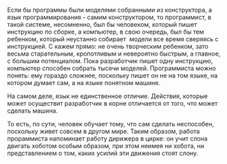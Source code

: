 Если бы программы были моделями собранными из конструктора, а язык программирования - самим конструктором, то программист, в такой системе, несомненно, был бы человеком, который пишет инструкцию по сборке, а компьютер, в свою очередь, был бы тем ребенком, который неустанно собирает  модели все время сверяясь с инструкцией. С кажем прямо: не очень творческим ребенком, зато весьма старательным, кропотливым и невероятно быстрым, а главное, с большим потенциалом. Пока разработчик пишет одну инструкцию, компьютер способен собрать тысячи моделей. Программиста можно понять: ему гораздо сложнее, поскольку пишет он не на том языке, на котором думает сам, а на языке понятном машине.

На самом деле, язык не единственное отличие. Действия, которые может осуществит разработчик в корне отличается от того, что может сделать машина.

То есть, по сути, человек обучает тому, что сам сделать неспособен, поскольку живет совсем в другом мире. Таким образом, работа прораммиста напоминает работу дирижера в цирке: он учит слона двигать хоботом особым образом, при этом неимея ни хобота, ни представлением о том, каких усилий эти движения стоят слону.
